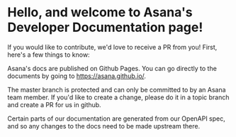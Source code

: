 Hello, and welcome to Asana's Developer Documentation page!
======

If you would like to contribute, we'd love to receive a PR from you! First, here's a few things to know:

Asana's docs are published on Github Pages. You can go directly to the documents by going to https://asana.github.io/<reponame>.

The master branch is protected and can only be committed to by an Asana team member. If you'd like to create a change, please do it in a topic branch and create a PR for us in github.

Certain parts of our documentation are generated from our OpenAPI spec, and so any changes to the docs need to be made upstream there.
